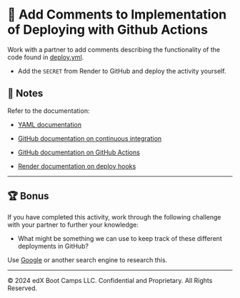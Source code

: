 # 📐 Add Comments to Implementation of Deploying with Github Actions

Work with a partner to add comments describing the functionality of the code found in [deploy.yml](./Unsolved/.github/workflows/deploy.yml).

* Add the `SECRET` from Render to GitHub and deploy the activity yourself.

## 📝 Notes

Refer to the documentation:

* [YAML documentation](https://yaml.org/)

* [GitHub documentation on continuous integration](https://docs.github.com/en/actions/guides/about-continuous-integration) 

* [GitHub documentation on GitHub Actions](https://docs.github.com/en/actions)

* [Render documentation on deploy hooks](https://render.com/docs/deploy-hooks)

---

## 🏆 Bonus

If you have completed this activity, work through the following challenge with your partner to further your knowledge:

* What might be something we can use to keep track of these different deployments in GitHub?

Use [Google](https://www.google.com) or another search engine to research this.

---
© 2024 edX Boot Camps LLC. Confidential and Proprietary. All Rights Reserved.
